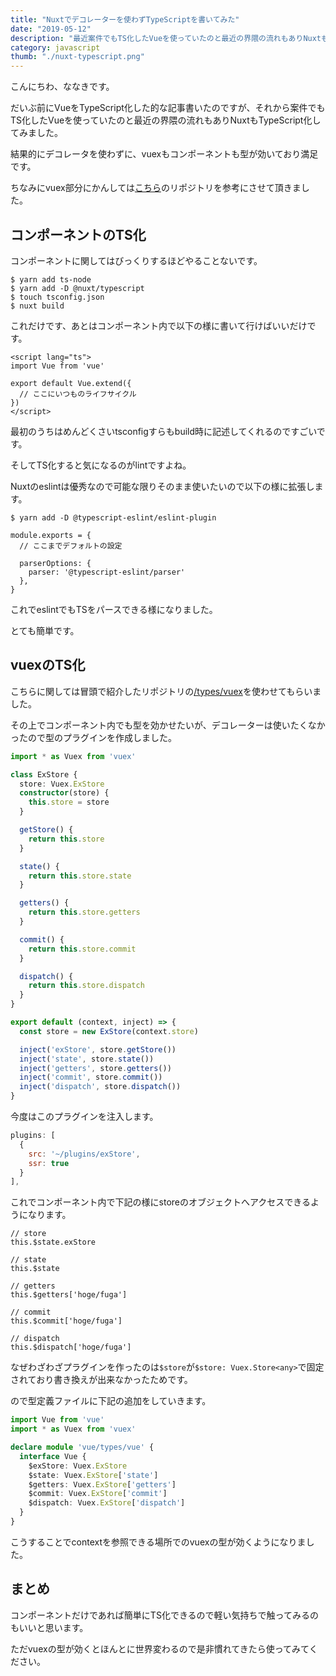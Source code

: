 ```yaml
---
title: "Nuxtでデコレーターを使わずTypeScriptを書いてみた"
date: "2019-05-12"
description: "最近案件でもTS化したVueを使っていたのと最近の界隈の流れもありNuxtもTypeScript化してみました。"
category: javascript
thumb: "./nuxt-typescript.png"
---
```

こんにちわ、ななきです。

だいぶ前にVueをTypeScript化した的な記事書いたのですが、それから案件でもTS化したVueを使っていたのと最近の界隈の流れもありNuxtもTypeScript化してみました。

結果的にデコレータを使わずに、vuexもコンポーネントも型が効いており満足です。

ちなみにvuex部分にかんしては<a href="https://github.com/takefumi-yoshii/ts-nuxtjs-express" target="_blank">こちら</a>のリポジトリを参考にさせて頂きました。

<h2>コンポーネントのTS化</h2>

コンポーネントに関してはびっくりするほどやることないです。

```
$ yarn add ts-node
$ yarn add -D @nuxt/typescript
$ touch tsconfig.json
$ nuxt build
```

これだけです、あとはコンポーネント内で以下の様に書いて行けばいいだけです。

```
<script lang="ts">
import Vue from 'vue'

export default Vue.extend({
  // ここにいつものライフサイクル
})
</script>
```

最初のうちはめんどくさいtsconfigすらもbuild時に記述してくれるのですごいです。

そしてTS化すると気になるのがlintですよね。

Nuxtのeslintは優秀なので可能な限りそのまま使いたいので以下の様に拡張します。

```
$ yarn add -D @typescript-eslint/eslint-plugin
```

```
module.exports = {
  // ここまでデフォルトの設定

  parserOptions: {
    parser: '@typescript-eslint/parser'
  },
}
```

これでeslintでもTSをパースできる様になりました。

とても簡単です。

<h2>vuexのTS化</h2>

こちらに関しては冒頭で紹介したリポジトリの<a href="https://github.com/takefumi-yoshii/ts-nuxtjs-express/tree/master/types/vuex" target="_blank">/types/vuex</a>を使わせてもらいました。

その上でコンポーネント内でも型を効かせたいが、デコレーターは使いたくなかったので型のプラグインを作成しました。

```plugins/exStore/index.ts
import * as Vuex from 'vuex'

class ExStore {
  store: Vuex.ExStore
  constructor(store) {
    this.store = store
  }

  getStore() {
    return this.store
  }

  state() {
    return this.store.state
  }

  getters() {
    return this.store.getters
  }

  commit() {
    return this.store.commit
  }

  dispatch() {
    return this.store.dispatch
  }
}

export default (context, inject) => {
  const store = new ExStore(context.store)

  inject('exStore', store.getStore())
  inject('state', store.state())
  inject('getters', store.getters())
  inject('commit', store.commit())
  inject('dispatch', store.dispatch())
}
```

今度はこのプラグインを注入します。

```nuxt.config.js
plugins: [
  {
    src: '~/plugins/exStore',
    ssr: true
  }
],
```

これでコンポーネント内で下記の様にstoreのオブジェクトへアクセスできるようになります。

```
// store
this.$state.exStore

// state
this.$state

// getters
this.$getters['hoge/fuga']

// commit
this.$commit['hoge/fuga']

// dispatch
this.$dispatch['hoge/fuga']
```

なぜわざわざプラグインを作ったのは`$store`が`$store: Vuex.Store<any>`で固定されており書き換えが出来なかったためです。

ので型定義ファイルに下記の追加をしていきます。

```types/nuxt/vue.d.ts
import Vue from 'vue'
import * as Vuex from 'vuex'

declare module 'vue/types/vue' {
  interface Vue {
    $exStore: Vuex.ExStore
    $state: Vuex.ExStore['state']
    $getters: Vuex.ExStore['getters']
    $commit: Vuex.ExStore['commit']
    $dispatch: Vuex.ExStore['dispatch']
  }
}
```

こうすることでcontextを参照できる場所でのvuexの型が効くようになりました。

<h2>まとめ</h2>

コンポーネントだけであれば簡単にTS化できるので軽い気持ちで触ってみるのもいいと思います。

ただvuexの型が効くとほんとに世界変わるので是非慣れてきたら使ってみてください。